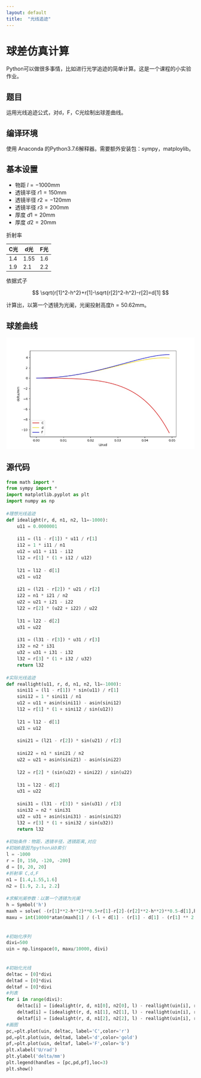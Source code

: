 ```yaml
---
layout: default
title:  "光线追迹"
---
```


# 球差仿真计算

Python可以做很多事情，比如进行光学追迹的简单计算。这是一个课程的小实验作业。

## 题目

运用光线追迹公式，对d，F，C光绘制出球差曲线。

## 编译环境

使用 Anaconda 的Python3.7.6解释器。需要额外安装包：sympy，matploylib。

## 基本设置

- 物距  $l=-1000$mm
- 透镜半径  $r1=150$mm
- 透镜半径 $r2=-120$mm
- 透镜半径 $r3=200$mm
- 厚度  $d1=20$mm
- 厚度    $d2=20$mm

折射率

| C光 | d光  | F光 |
| --- | --- | --- |
| 1.4 | 1.55 | 1.6 |
| 1.9 | 2.1  | 2.2 |

依据式子

$$
\sqrt{r[1]^2-h^2}+r[1]-\sqrt{r[2]^2-h^2}-r[2]=d[1]
$$

计算出，以第一个透镜为光阑，光阑投射高度$h=50.62$mm。

## 球差曲线

![球差曲线](/assets/img/light.jpeg)

## 源代码

```python
from math import *
from sympy import *
import matplotlib.pyplot as plt
import numpy as np

#理想光线追迹
def idealight(r, d, n1, n2, l1=-1000):
    u11 = 0.0000001

    i11 = (l1 - r[1]) * u11 / r[1]
    i12 = 1 * i11 / n1
    u12 = u11 + i11 - i12
    l12 = r[1] * (1 + i12 / u12)

    l21 = l12 - d[1]
    u21 = u12

    i21 = (l21 - r[2]) * u21 / r[2]
    i22 = n1 * i21 / n2
    u22 = u21 + i21 - i22
    l22 = r[2] * (u22 + i22) / u22

    l31 = l22 - d[2]
    u31 = u22

    i31 = (l31 - r[3]) * u31 / r[3]
    i32 = n2 * i31
    u32 = u31 + i31 - i32
    l32 = r[3] * (1 + i32 / u32)
    return l32

#实际光线追迹
def reallight(u11, r, d, n1, n2, l1=-1000):
    sini11 = (l1 - r[1]) * sin(u11) / r[1]
    sini12 = 1 * sini11 / n1
    u12 = u11 + asin(sini11) - asin(sini12)
    l12 = r[1] * (1 + sini12 / sin(u12))

    l21 = l12 - d[1]
    u21 = u12

    sini21 = (l21 - r[2]) * sin(u21) / r[2]

    sini22 = n1 * sini21 / n2
    u22 = u21 + asin(sini21) - asin(sini22)

    l22 = r[2] * (sin(u22) + sini22) / sin(u22)

    l31 = l22 - d[2]
    u31 = u22

    sini31 = (l31 - r[3]) * sin(u31) / r[3]
    sini32 = n2 * sini31
    u32 = u31 + asin(sini31) - asin(sini32)
    l32 = r[3] * (1 + sini32 / sin(u32))
    return l32

#初始条件：物距，透镜半径，透镜距离,对应
#初始0是因为python从0索引
l = -1000
r = [0, 150, -120, -200]
d = [0, 20, 20]
#折射率 C,d,F
n1 = [1.4,1.55,1.6]
n2 = [1.9, 2.1, 2.2]

#求解光阑参数：以第一个透镜为光阑
h = Symbol('h')
maxh = solve( -(r[1]**2-h**2)**0.5+r[1]-r[2]-(r[2]**2-h**2)**0.5-d[1],h)
maxu = int(10000*atan(maxh[1] / (-l + d[1] - (r[1] - d[1] - (r[1] ** 2 - maxh[1] ** 2) ** 0.5))))


#初始化序列
divi=500
uin = np.linspace(0, maxu/10000, divi)


#初始化光线
deltac = [0]*divi
deltad = [0]*divi
deltaf = [0]*divi
#列表
for i in range(divi):
    deltac[i] = [idealight(r, d, n1[0], n2[0], l) - reallight(uin[i], r, d, n1[0], n2[0], l)]
    deltad[i] = [idealight(r, d, n1[1], n2[1], l) - reallight(uin[i], r, d, n1[1], n2[1], l)]
    deltaf[i] = [idealight(r, d, n1[2], n2[2], l) - reallight(uin[i], r, d, n1[2], n2[2], l)]
#画图
pc,=plt.plot(uin, deltac, label='C',color='r')
pd,=plt.plot(uin, deltad, label='d',color='gold')
pf,=plt.plot(uin, deltaf, label='F',color='b')
plt.xlabel('U/rad')
plt.ylabel('delta/mm')
plt.legend(handles = [pc,pd,pf],loc=3)
plt.show()
```
